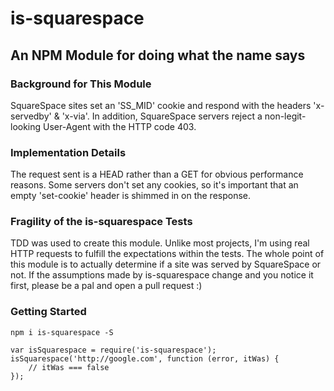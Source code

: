 # is-squarespace
## An NPM Module for doing what the name says


### Background for This Module
SquareSpace sites set an 'SS_MID' cookie and respond with the headers 'x-servedby' & 'x-via'.
In addition, SquareSpace servers reject a non-legit-looking User-Agent with the HTTP code 403.

### Implementation Details
The request sent is a HEAD rather than a GET for obvious performance reasons. Some servers don't
set any cookies, so it's important that an empty 'set-cookie' header is shimmed in on the response.

### Fragility of the is-squarespace Tests
TDD was used to create this module. Unlike most projects, I'm using real HTTP requests to fulfill the 
expectations within the tests. The whole point of this module is to actually determine if a site was
served by SquareSpace or not. If the assumptions made by is-squarespace change and you notice it
first, please be a pal and open a pull request :)

### Getting Started
```
npm i is-squarespace -S
```


```
var isSquarespace = require('is-squarespace');
isSquarespace('http://google.com', function (error, itWas) {
    // itWas === false
});
```
